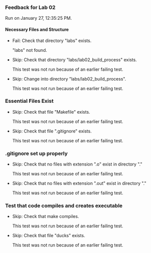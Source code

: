 ### Feedback for Lab 02

Run on January 27, 12:35:25 PM.


#### Necessary Files and Structure

+ Fail: Check that directory "labs" exists.

     "labs" not found.

+ Skip: Check that directory "labs/lab02_build_process" exists.

  This test was not run because of an earlier failing test.

+ Skip: Change into directory "labs/lab02_build_process".

  This test was not run because of an earlier failing test.


### Essential Files Exist

+ Skip: Check that file "Makefile" exists.

  This test was not run because of an earlier failing test.

+ Skip: Check that file ".gitignore" exists.

  This test was not run because of an earlier failing test.


### .gitignore set up properly

+ Skip: Check that no files with extension ".o" exist in directory "."

  This test was not run because of an earlier failing test.

+ Skip: Check that no files with extension ".out" exist in directory "."

  This test was not run because of an earlier failing test.


### Test that code compiles and creates executable

+ Skip: Check that make compiles.

  This test was not run because of an earlier failing test.

+ Skip: Check that file "ducks" exists.

  This test was not run because of an earlier failing test.

